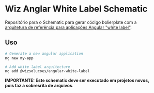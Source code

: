 # Wiz Anglar White Label Schematic

Repositório para o Schematic para gerar código bolierplate com a [arquitetura de referência para aplicações Angular "white label"](https://github.com/wizsolucoes/angular-whitelabel).


## Uso

```bash
# Generate a new angular application
ng new my-app

# Add white label arquitecture
ng add @wizsolucoes/angular-white-label
```

**IMPORTANTE: Este schematic deve ser executado em projetos novos, pois faz  a sobresrita de arquivos.**